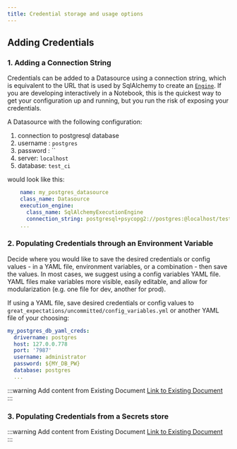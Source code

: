 ```yaml
---
title: Credential storage and usage options
---
```


## Adding Credentials

### 1. Adding a Connection String

Credentials can be added to a Datasource using a connection string, which is equivalent to the URL that is used by SqlAlchemy to create an [`Engine`](https://docs.sqlalchemy.org/en/14/core/engines.html#database-urls).
If you are developing interactively in a Notebook, this is the quickest way to get your configuration up and running,
but you run the risk of exposing your credentials.

A Datasource with the following configuration:
 1. connection to postgresql database
 2. username : `postgres`
 3. password : ``
 4. server: `localhost`
 5. database: `test_ci`

would look like this:

```yaml
    name: my_postgres_datasource
    class_name: Datasource
    execution_engine:
      class_name: SqlAlchemyExecutionEngine
      connection_string: postgresql+psycopg2://postgres:@localhost/test_ci
    ...

```

### 2. Populating Credentials through an Environment Variable

Decide where you would like to save the desired credentials or config values - in a YAML file, environment variables, or a combination - then save the values. In most cases, we suggest using a config variables YAML file. YAML files make variables more visible, easily editable, and allow for modularization (e.g. one file for dev, another for prod).

If using a YAML file, save desired credentials or config values to `great_expectations/uncommitted/config_variables.yml` or another YAML file of your choosing:

```yaml
my_postgres_db_yaml_creds:
  drivername: postgres
  host: 127.0.0.778
  port: '7987'
  username: administrator
  password: ${MY_DB_PW}
  database: postgres
  ...
```

:::warning
  Add content from Existing Document
  [Link to Existing Document](https://docs.greatexpectations.io/en/latest/guides/how_to_guides/configuring_data_contexts/how_to_use_a_yaml_file_or_environment_variables_to_populate_credentials.html#how-to-guides-configuring-data-contexts-how-to-use-a-yaml-file-or-environment-variables-to-populate-credentials)
:::


### 3. Populating Credentials from a Secrets store

:::warning
  Add content from Existing Document
  [Link to Existing Document](https://docs.greatexpectations.io/en/latest/guides/how_to_guides/configuring_data_contexts/how_to_populate_credentials_from_a_secrets_store.html?highlight=credentials)
:::
